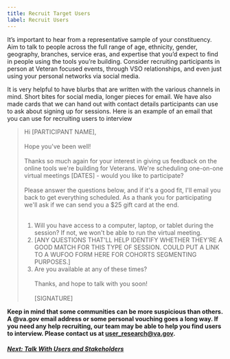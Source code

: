 ```yaml
---
title: Recruit Target Users
label: Recruit Users
---
```

It’s important to hear from a representative sample of your constituency. Aim to talk to people across the full range of age, ethnicity, gender, geography, branches, service eras, and expertise that you’d expect to find in people using the tools you’re building. Consider recruiting participants in person at Veteran focused events, through VSO relationships, and even just using your personal networks via social media.

It is very helpful to have blurbs that are written with the various channels in mind. Short bites for social media, longer pieces for email. We have also made cards that we can hand out with contact details participants can use to ask about signing up for sessions. Here is an example of an email that you can use for recruiting users to interview
>Hi [PARTICIPANT NAME], <br><br>
>Hope you've been well! <br><br>
>Thanks so much again for your interest in giving us feedback on the online tools we're building for Veterans. We're scheduling one-on-one virtual meetings [DATES] - would you like to participate? <br><br>
>Please answer the questions below, and if it's a good fit, I'll email you back to get everything scheduled. As a thank you for participating we'll ask if we can send you a $25 gift card at the end. <br><br>
>1. Will you have access to a computer, laptop, or tablet during the session? If not, we won't be able to run the virtual meeting.
>2. [ANY QUESTIONS THAT'LL HELP IDENTIFY WHETHER THEY'RE A GOOD MATCH FOR THIS TYPE OF SESSION. COULD PUT A LINK TO A WUFOO FORM HERE FOR COHORTS SEGMENTING PURPOSES.]
>3. Are you available at any of these times? <br><br>
>Thanks, and hope to talk with you soon! <br><br>
>[SIGNATURE]

**Keep in mind that some communities can be more suspicious than others. A @va.gov email address or some personal vouching goes a long way. If you need any help recruiting, our team may be able to help you find users to interview. Please contact us at user_research@va.gov.**

<!-- Next Button -->
<a href='./talk-with-users-and-stakeholders'><div class="next-button"><h5 class="next-text">Next: Talk With Users and Stakeholders</h5></div></a>
